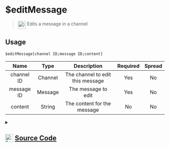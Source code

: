 # $editMessage
> <img align="top" src="https://upload.wikimedia.org/wikipedia/commons/thumb/e/e4/Infobox_info_icon.svg/160px-Infobox_info_icon.svg.png?20150409153300" alt="image" width="25" height="auto"> Edits a message in a channel
## Usage
```
$editMessage[channel ID;message ID;content]
```
| Name | Type | Description | Required | Spread
| :---: | :---: | :---: | :---: | :---: |
channel ID | Channel | The channel to edit this message | Yes | No
message ID | Message | The message to edit | Yes | No
content | String | The content for the message | No | No
<details>
<summary>
    
## <img align="top" src="https://cdn4.iconfinder.com/data/icons/iconsimple-logotypes/512/github-512.png" alt="image" width="25" height="auto">  [Source Code](https://github.com/tryforge/ForgeScript-V2/blob/main/src/native/editMessage.ts)
    
</summary>
    
```ts
import { BaseChannel, Message } from "discord.js"
import { ArgType, NativeFunction, Return } from "../structures"

export default new NativeFunction({
    name: "$editMessage",
    version: "1.0.0",
    description: "Edits a message in a channel",
    unwrap: true,
    args: [
        {
            name: "channel ID",
            description: "The channel to edit this message",
            required: true,
            type: ArgType.Channel,
            rest: false,
            check: (i: BaseChannel) => i.isTextBased(),
        },
        {
            name: "message ID",
            description: "The message to edit",
            rest: false,
            type: ArgType.Message,
            pointer: 0,
            required: true,
        },
        {
            name: "content",
            description: "The content for the message",
            type: ArgType.String,
            rest: false,
        },
    ],
    brackets: true,
    async execute(ctx, [, opt, content]) {
        ctx.container.content = content || undefined
        ctx.container.edit = true
        const msg = await ctx.container.send<Message<true>>(opt)
        return Return.success(!!msg)
    },
})

```
    
</details>